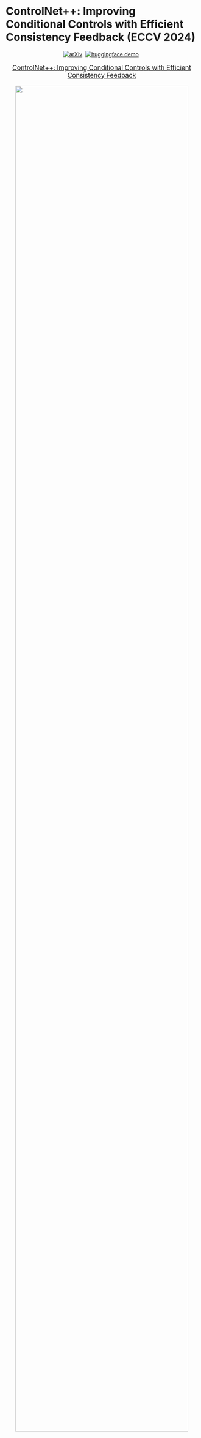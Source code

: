 # ControlNet++: Improving Conditional Controls with Efficient Consistency Feedback (ECCV 2024)
<div align="center">

[![arXiv](https://img.shields.io/badge/arXiv%20paper-2404.07987-b31b1b.svg)](https://arxiv.org/abs/2404.07987)&nbsp;
[![huggingface demo](https://img.shields.io/badge/%F0%9F%A4%97%20Spaces-ControlNet++-yellow)](https://huggingface.co/spaces/limingcv/ControlNet-Plus-Plus)&nbsp;

</div>
<p align="center" style="font-size: larger;">
  <a href="https://arxiv.org/abs/2404.07987">ControlNet++: Improving Conditional Controls with Efficient Consistency Feedback</a>
</p>

<p align="center">
<img src="images/github_imgs/teaser.png" width=95%>
<p>

<br>

## 🕹️ Try and Play with ControlNet++

We provide a [demo website](https://huggingface.co/spaces/limingcv/ControlNet-Plus-Plus) for you to play with our ControlNet++ models and generate images interactively. For local running, please run the following command:
```bash
git clone https://github.com/liming-ai/ControlNet_Plus_Plus.git
git checkout inference
pip3 install -r requirements.txt
```

Please download the model weights and put them into each subset of `checkpoints`:
|   model    |HF weights🤗                                                                        |
|:----------:|:------------------------------------------------------------------------------------|
|  LineArt   | [model](https://huggingface.co/spaces/limingcv/ControlNet-Plus-Plus/resolve/main/checkpoints/lineart/controlnet/diffusion_pytorch_model.bin) |
|  Depth   |  [model](https://huggingface.co/spaces/limingcv/ControlNet-Plus-Plus/resolve/main/checkpoints/depth/controlnet/diffusion_pytorch_model.safetensors) |
|  Segmentation   | [model](https://huggingface.co/spaces/limingcv/ControlNet-Plus-Plus/resolve/main/checkpoints/seg/controlnet/diffusion_pytorch_model.safetensors) |
|  Hed (SoftEdge)   | [model](https://huggingface.co/spaces/limingcv/ControlNet-Plus-Plus/resolve/main/checkpoints/hed/controlnet/diffusion_pytorch_model.bin) |
| Canny | [model](https://huggingface.co/spaces/limingcv/ControlNet-Plus-Plus/resolve/main/checkpoints/canny/controlnet/diffusion_pytorch_model.safetensors) |

And then run:
```bash
python3 app.py
```


## What's new for ControlNet++?

### ✨ Cycle Consistency for Conditional Generation

We model image-based controllable generation as an image translation task from input conditional controls $c_v$ to output generated images $x'_0$. If we translate images from one domain to the other (condition $c_v$ → generated image $x'_0$ ), and back again (generated image $x'_0$ → condition $c_v'$ ) we should arrive where we started ($c_v$ = $c_v'$). Hence, we can directly optimize the cycle consistency loss for better controllability.

<p align="center">
<img src="https://liming-ai.github.io/ControlNet_Plus_Plus/static/images/cycle_consistency.png" width=95%>
<p>

### ✨ Directly Optimization for Controllability:
**(a)** Existing methods achieve implicit controllability by introducing imagebased conditional control $c_v$ into the denoising process of diffusion models, with the guidance of latent-space denoising loss. **(b)** We utilize discriminative reward models $D$ to explicitly optimize the controllability of $G$ via pixel-level cycle consistency loss.
<p align="center">
<img src="https://liming-ai.github.io/ControlNet_Plus_Plus/static/images/comparison.png" width=95%>
<p>

### ✨ Efficient Reward Strategy:
**(a)** Pipeline of default reward fine-tuning strategy. Reward fine-tuning requires sampling all the way to the full image. Such a method needs to keep all gradients for each timestep and the memory required is unbearable by current GPUs. **(b)** We add a small noise ($t ≤ t_{thre}$) to disturb the consistency between input images and conditions, then the single-step denoised image can be directly used for efficient reward fine-tuning.
<p align="center">
<img src="https://liming-ai.github.io/ControlNet_Plus_Plus/static/images/efficient_reward.png" width=95%>
<p>


### 🔥 Better Controllability Than Existing Methods (Qualitative Results):


<p align="center">
<img src="images/github_imgs/vis_comparison.png" width=95%>
<p>



### 🔥 Better Controllability Than Existing Methods (Quantitative Results):

<p align="center">
<img src="https://liming-ai.github.io/ControlNet_Plus_Plus/static/images/results.png" width=95%>
<p>

#### For a deep dive into our analyses, discussions, and evaluations, check out our [paper](https://arxiv.org/abs/2404.07987).

## License
This project is licensed under the MIT License - see the [LICENSE](LICENSE) file for details.


## Citation
If our work assists your research, feel free to give us a star ⭐ or cite us using:
```
@article{controlnet_plus_plus,
    author    = {Ming Li, Taojiannan Yang, Huafeng Kuang, Jie Wu, Zhaoning Wang, Xuefeng Xiao, Chen Chen},
    title     = {ControlNet++: Improving Conditional Controls with Efficient Consistency Feedback},
    booktitle = {European Conference on Computer Vision (ECCV)},
    year      = {2024},
}
```